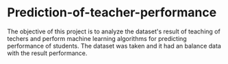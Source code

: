 # Prediction-of-teacher-performance
The objective of this project is to analyze the dataset's result of teaching of techers and perform machine learning algorithms for predicting performance of students. The dataset was taken and it had an balance data with the result performance.
